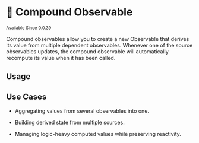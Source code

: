 # 🔬 Compound Observable

<sup>
Available Since 0.0.39
</sup>

Compound observables allow you to create a new Observable that derives its value from multiple dependent observables.
Whenever one of the source observables updates, the compound observable will automatically recompute its value when it has been called.

## Usage
<code-block lang="java" src="common/CodeSnippets.java" include-symbol="compound"/>

## Use Cases
- Aggregating values from several observables into one.

- Building derived state from multiple sources.

- Managing logic-heavy computed values while preserving reactivity.
